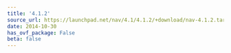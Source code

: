 ```yaml
---
title: '4.1.2'
source_url: https://launchpad.net/nav/4.1/4.1.2/+download/nav-4.1.2.tar.gz
date: 2014-10-30
has_ovf_package: False
beta: false
---
```

